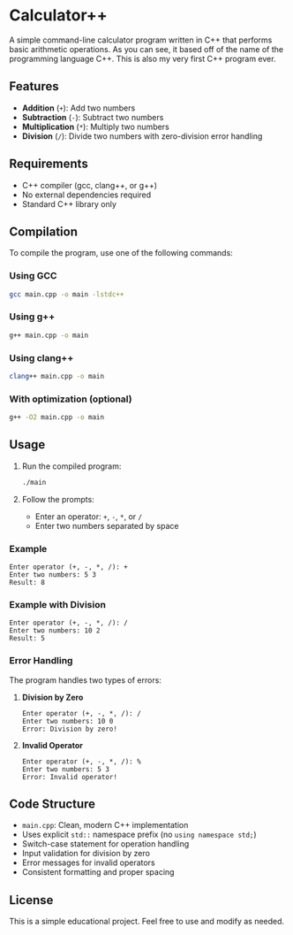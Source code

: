 # Calculator++

A simple command-line calculator program written in C++ that performs basic arithmetic operations. As you can see, it based off of the name of the programming language C++. This is also my very first C++ program ever.

## Features

- **Addition** (`+`): Add two numbers
- **Subtraction** (`-`): Subtract two numbers
- **Multiplication** (`*`): Multiply two numbers
- **Division** (`/`): Divide two numbers with zero-division error handling

## Requirements

- C++ compiler (gcc, clang++, or g++)
- No external dependencies required
- Standard C++ library only

## Compilation

To compile the program, use one of the following commands:

### Using GCC
```bash
gcc main.cpp -o main -lstdc++
```

### Using g++
```bash
g++ main.cpp -o main
```

### Using clang++
```bash
clang++ main.cpp -o main
```

### With optimization (optional)
```bash
g++ -O2 main.cpp -o main
```

## Usage

1. Run the compiled program:
   ```bash
   ./main
   ```

2. Follow the prompts:
   - Enter an operator: `+`, `-`, `*`, or `/`
   - Enter two numbers separated by space

### Example

```
Enter operator (+, -, *, /): +
Enter two numbers: 5 3
Result: 8
```

### Example with Division
```
Enter operator (+, -, *, /): /
Enter two numbers: 10 2
Result: 5
```

### Error Handling

The program handles two types of errors:

1. **Division by Zero**
   ```
   Enter operator (+, -, *, /): /
   Enter two numbers: 10 0
   Error: Division by zero!
   ```

2. **Invalid Operator**
   ```
   Enter operator (+, -, *, /): %
   Enter two numbers: 5 3
   Error: Invalid operator!
   ```

## Code Structure

- `main.cpp`: Clean, modern C++ implementation
- Uses explicit `std::` namespace prefix (no `using namespace std;`)
- Switch-case statement for operation handling
- Input validation for division by zero
- Error messages for invalid operators
- Consistent formatting and proper spacing

## License

This is a simple educational project. Feel free to use and modify as needed.
